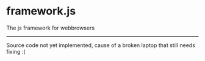 framework.js
============

The js framework for webbrowsers


-----

Source code not yet implemented, cause of a broken laptop that still needs fixing :(
